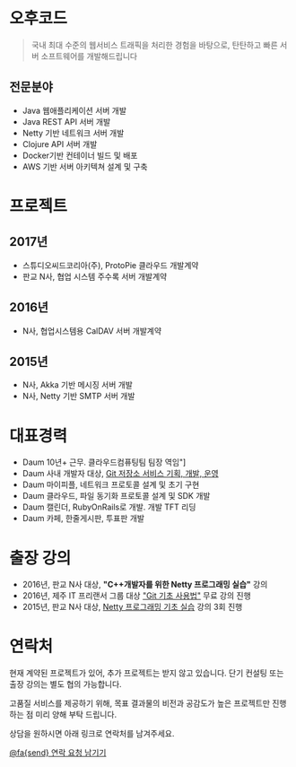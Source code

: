 # 오후코드

> 국내 최대 수준의 웹서비스 트래픽을 처리한 경험을 바탕으로, 탄탄하고 빠른 서버 소프트웨어를 개발해드립니다

## 전문분야

* Java 웹애플리케이션 서버 개발
* Java REST API 서버 개발
* Netty 기반 네트워크 서버 개발
* Clojure API 서버 개발
* Docker기반 컨테이너 빌드 및 배포
* AWS 기반 서버 아키텍쳐 설계 및 구축

# 프로젝트

## 2017년
* 스튜디오씨드코리아(주), ProtoPie 클라우드 개발계약
* 판교 N사, 협업 시스템 주수록 서버 개발계약

## 2016년
* N사, 협업시스템용 CalDAV 서버 개발계약

## 2015년

* N사, Akka 기반 메시징 서버 개발
* N사, Netty 기반 SMTP 서버 개발

# 대표경력

* Daum 10년+ 근무. 클라우드컴퓨팅팀 팀장 역임"]
* Daum 사내 개발자 대상, [Git 저장소 서비스 기획, 개발, 운영](https://www.slideshare.net/hatemogi/devon2013-git)
* Daum 마이피플, 네트워크 프로토콜 설계 및 초기 구현
* Daum 클라우드, 파일 동기화 프로토콜 설계 및 SDK 개발
* Daum 캘린더, RubyOnRails로 개발. 개발 TFT 리딩
* Daum 카페, 한줄게시판, 투표판 개발

# 출장 강의

* 2016년, 판교 N사 대상, __"C++개발자를 위한 Netty 프로그래밍 실습"__ 강의
* 2016년, 제주 IT 프리랜서 그룹 대상 ["Git 기초 사용법"](https://medium.com/happyprogrammer-in-jeju/git-kickstart-발표-후기-58f54582dd67) 무료 강의 진행
* 2015년, 판교 N사 대상, [Netty 프로그래밍 기초 실습](https://medium.com/happyprogrammer-in-jeju/netty-기초-강습-후기-8ba4fdee2518) 강의 3회 진행

# 연락처

현재 계약된 프로젝트가 있어, 추가 프로젝트는 받지 않고 있습니다. 단기 컨설팅 또는 출장 강의는 별도 협의 가능합니다.

고품질 서비스를 제공하기 위해, 목표 결과물의 비전과 공감도가 높은 프로젝트만 진행하는 점 미리 양해 부탁 드립니다.

상담을 원하시면 아래 링크로 연락처를 남겨주세요.

[@fa{send} 연락 요청 남기기](https://goo.gl/forms/oWHecw0ur52LKTlX2)
